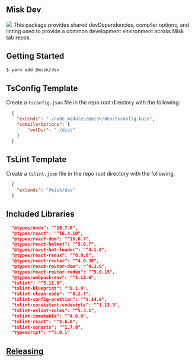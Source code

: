 Misk Dev
---
![](https://raw.githubusercontent.com/square/misk/master/misk.png)
This package provides shared devDependencies, compiler options, and linting used to provide a common development environment across Misk tab repos.

Getting Started
---
```bash
$ yarn add @misk/dev
```

TsConfig Template
---
Create a `tsconfig.json` file in the repo root directory with the following:

```JSON
  {
    "extends": "./node_modules/@misk/dev/tsconfig.base",
    "compilerOptions": {
        "outDir": "./dist"
    }
  }
```

TsLint Template
---
Create a `tslint.json` file in the repo root directory with the following:

```JSON
  {
    "extends": "@misk/dev"
  }
```

Included Libraries
---
```JSON
  "@types/node": "^10.7.0",
  "@types/react": "^16.4.10",
  "@types/react-dom": "^16.0.7",
  "@types/react-helmet": "^5.0.7",
  "@types/react-hot-loader": "^4.1.0",
  "@types/react-redux": "^6.0.6",
  "@types/react-router": "^4.0.30",
  "@types/react-router-dom": "^4.3.0",
  "@types/react-router-redux": "^5.0.15",
  "@types/webpack-env": "^1.13.6",
  "tslint": "^5.11.0",
  "tslint-blueprint": "^0.1.0",
  "tslint-clean-code": "^0.2.7",
  "tslint-config-prettier": "^1.14.0",
  "tslint-consistent-codestyle": "^1.13.3",
  "tslint-eslint-rules": "^5.3.1",
  "tslint-immutable": "^4.6.0",
  "tslint-react": "^3.6.0",
  "tslint-sonarts": "^1.7.0",
  "typescript": "^3.0.1"
```

[Releasing](https://github.com/square/misk/blob/master/misk/web/%40misk/RELEASING.md)
---